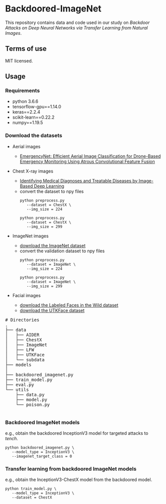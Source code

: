 # Backdoored-ImageNet
This repository contains data and code used in our study on *Backdoor Attacks on Deep Neural Networks via Transfer Learning from Natural Images*.

## Terms of use

MIT licensed.

## Usage

### Requirements
- python 3.6.6
- tensorflow-gpu==1.14.0
- keras==2.2.4
- scikit-learn==0.22.2
- numpy==1.19.5


### Download the datasets
- Aerial images
   - [EmergencyNet: Efficient Aerial Image Classification for Drone-Based Emergency Monitoring Using Atrous Convolutional Feature Fusion](https://ieeexplore.ieee.org/document/9050881/algorithms?tabFilter=code#algorithms)
   
- Chest X-ray images
   - [Identifying Medical Diagnoses and Treatable Diseases by Image-Based Deep Learning](https://www.sciencedirect.com/science/article/pii/S0092867418301545?via%3Dihub)
   - convert the dataset to npy files
      ```
      python preprocess.py 
         --dataset = ChestX \
         --img_size = 224
      ```
      ```
      python preprocess.py 
         --dataset = ChestX \
         --img_size = 299
      ```

- ImageNet images
   - [download the ImageNet dataset](https://www.image-net.org/download.php)
   - convert the validation dataset to npy files
      ```
      python preprocess.py 
         --dataset = ImageNet \
         --img_size = 224
      ```
      ```
      python preprocess.py 
         --dataset = ImageNet \
         --img_size = 299
      ```   

- Facial images
   - [download the Labeled Faces in the Wild dataset](http://vis-www.cs.umass.edu/lfw/)
   - [download the UTKFace dataset](https://susanqq.github.io/UTKFace/)


<pre>
# Directories
. 
├── data
│   ├── AIDER
│   ├── ChestX
│   ├── ImageNet
│   ├── LFW
│   ├── UTKFace
│   └── subdata
├── models
│
├── backdoored_imagenet.py
├── train_model.py
├── eval.py
└── utils    
    ├── data.py
    ├── model.py
    └── poison.py

</pre>


### Backdoored ImageNet models
e.g., obtain the backdoored InceptionV3 model for targeted attacks to *tench*.
```
python backdoored_imagenet.py \
   --model_type = InceptionV3 \
   --imagenet_target_class = 0
```

### Transfer learning from backdoored ImageNet models
e.g., obtain the InceptionV3-ChestX model from the backdoored model.
```
python train_model.py \
   --model_type = InceptionV3 \
   --dataset = ChestX
```
